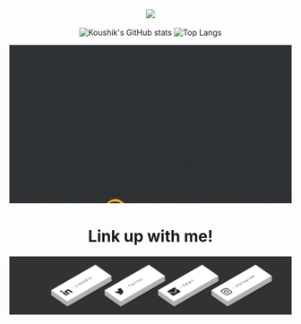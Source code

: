

   

<div align="center">
   <img src="https://capsule-render.vercel.app/api?type=waving&color=gradient&height=300&section=header&text=This%20is%20Koushik&fontSize=60&animation=twinkling" />


 
![Koushik's GitHub stats](https://github-readme-stats.vercel.app/api?username=koushikcodes2021&bg_color=00000000&theme=synthwave&hide_border=1) 
![Top Langs](https://github-readme-stats.vercel.app/api/top-langs/?username=koushikcodes2021&layout=compact&bg_color=00000000&theme=synthwave&hide_border=1)
 
  <img src="https://github.com/koushikcodes2021/koushikcodes2021/blob/5ccaa86576d8894459b4fb807cbf96b03c24fe52/Copy%20of%20Skills.gif"/>
  
  
   
    
  <h1>Link up with me!</h2>
 <a href="https://koushikcodes2021.github.io/koushikcodes2021/"><img src="https://github.com/koushikcodes2021/koushikcodes2021/blob/0eddd3d51b41509f63cf5d845a1dca86adbf099c/Contact%20me!%20-%20Google%20Chrome%209_14_2021%2011_06_39%20AM.png"/></a>


</div>
 
 
 



